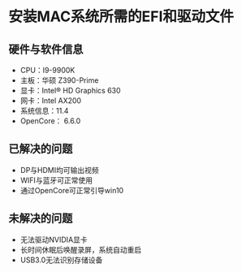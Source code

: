 # 安装MAC系统所需的EFI和驱动文件



## 硬件与软件信息

- CPU：I9-9900K
- 主板：华硕 Z390-Prime 
- 显卡：Intel® HD Graphics 630
- 网卡：Intel AX200
- 系统信息：11.4
- OpenCore： 6.6.0

## 已解决的问题

- DP与HDMI均可输出视频
- WIFI与蓝牙可正常使用
- 通过OpenCore可正常引导win10

## 未解决的问题

- 无法驱动NVIDIA显卡
- 长时间休眠后唤醒录屏，系统自动重启
- USB3.0无法识别存储设备